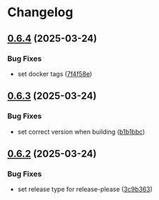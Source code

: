 # Changelog

## [0.6.4](https://github.com/Iandenh/overleash/compare/v0.6.3...v0.6.4) (2025-03-24)


### Bug Fixes

* set docker tags ([7f4f58e](https://github.com/Iandenh/overleash/commit/7f4f58eb74b1e24b4461d1a1fa107bccb2f20c81))

## [0.6.3](https://github.com/Iandenh/overleash/compare/v0.6.2...v0.6.3) (2025-03-24)


### Bug Fixes

* set correct version when building ([b1b1bbc](https://github.com/Iandenh/overleash/commit/b1b1bbcb8b015274750d9ee660520de3299d4f41))

## [0.6.2](https://github.com/Iandenh/overleash/compare/0.6.1...v0.6.2) (2025-03-24)


### Bug Fixes

* set release type for release-please ([3c9b363](https://github.com/Iandenh/overleash/commit/3c9b363095d2076f310bb14be23e4b6bbcd52c96))
